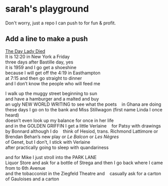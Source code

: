 # sarah's playground

Don't worry, just a repo I can push to for fun & profit.

## Add a line to make a push

[The Day Lady Died](https://www.poetryfoundation.org/poems/42657/the-day-lady-died)  
It is 12:20 in New York a Friday  
three days after Bastille day, yes  
it is 1959 and I go get a shoeshine  
because I will get off the 4:19 in Easthampton  
at 7:15 and then go straight to dinner  
and I don’t know the people who will feed me  


I walk up the muggy street beginning to sun  
and have a hamburger and a malted and buy  
an ugly NEW WORLD WRITING to see what the poets   
in Ghana are doing these days
  I go on to the bank
and Miss Stillwagon (first name Linda I once heard)     
doesn’t even look up my balance for once in her life     
and in the GOLDEN GRIFFIN I get a little Verlaine   
for Patsy with drawings by Bonnard although I do   
think of Hesiod, trans. Richmond Lattimore or   
Brendan Behan’s new play or _Le Balcon_ or _Les Nègres_  
of Genet, but I don’t, I stick with Verlaine  
after practically going to sleep with quandariness  

and for Mike I just stroll into the PARK LANE  
Liquor Store and ask for a bottle of Strega and
then I go back where I came from to 6th Avenue  
and the tobacconist in the Ziegfeld Theatre and   
casually ask for a carton of Gauloises and a carton  
